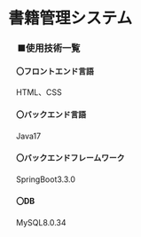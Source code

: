 # 書籍管理システム

### 　■使用技術一覧

#### 　〇フロントエンド言語
　HTML、CSS

#### 　〇バックエンド言語
　Java17

#### 　〇バックエンドフレームワーク
　SpringBoot3.3.0

#### 　〇DB
　MySQL8.0.34


　
